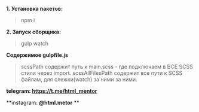**1. Установка пакетов:**
> npm i


**2. Запуск сборщика:**
> gulp watch

**Содержимое gulpfile.js**
> scssPath содержит путь к main.scss - где подключаем в ВСЕ SCSS стили через import.
> scssAllFilesPath содержит все пути к SCSS файлам, для слежки(watch) за ними за ними.


**telegram: https://t.me/html_mentor**

**instagram: **@html.metor** **